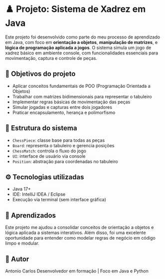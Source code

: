 # ♟️ Projeto: Sistema de Xadrez em Java

Este projeto foi desenvolvido como parte do meu processo de aprendizado em Java, com foco em **orientação a objetos**, **manipulação de matrizes**, 
e **lógica de programação aplicada a jogos**. O sistema simula um jogo de xadrez básico em ambiente console, com funcionalidades essenciais para movimentação, captura e controle de peças.

## 🎯 Objetivos do projeto

- Aplicar conceitos fundamentais de POO (Programação Orientada a Objetos)
- Trabalhar com matrizes bidimensionais para representar o tabuleiro
- Implementar regras básicas de movimentação das peças
- Simular jogadas e capturas entre dois jogadores
- Praticar encapsulamento, herança e polimorfismo

## 🧱 Estrutura do sistema

- `ChessPiece`: classe base para todas as peças
- `Board`: representa o tabuleiro e gerencia posições
- `ChessMatch`: controla o fluxo do jogo
- `UI`: interface de usuário via console
- `Position`: abstração para coordenadas no tabuleiro

## ⚙️ Tecnologias utilizadas

- Java 17+
- IDE: IntelliJ IDEA / Eclipse
- Execução via terminal (sem interface gráfica)

## 🧠 Aprendizados
Este projeto me ajudou a consolidar conceitos de orientação a objetos e lógica aplicada a sistemas interativos. 
Além disso, foi uma excelente oportunidade para entender como modelar regras de negócio em código limpo e modular.

## 👤 Autor
Antonio Carlos 
Desenvolvedor em formação | Foco em Java e Python


